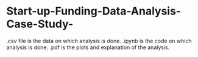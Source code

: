 # Start-up-Funding-Data-Analysis-Case-Study-
.csv file is the data on which analysis is done. 
.ipynb is the code on which analysis is done.
.pdf is the plots and explanation of the analysis.
